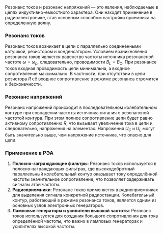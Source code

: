Резонанс токов и резонанс напряжений — это явления, наблюдаемые в цепях индуктивно-емкостного характера. Они находят применение в радиоэлектронике, став основным способом настройки приемника на определенную волну.

### Резонанс токов
Резонанс токов возникает в цепи с параллельно соединёнными катушкой, резистором и конденсатором. Условием возникновения резонанса токов является равенство частоты источника резонансной частоте $\omega = \omega_p$, следовательно, проводимости $B_L = B_C$. При резонансе токов входная проводимость цепи минимальна, а входное сопротивление максимально. В частности, при отсутствии в цепи резистора $R$ её входное сопротивление в режиме резонанса стремится к бесконечности.

### Резонанс напряжений
Резонанс напряжений происходит в последовательном колебательном контуре при совпадении частоты источника питания с резонансной частотой контура. При этом полное сопротивление цепи будет равно активному сопротивлению $R$, что вызывает увеличение тока в цепи и, следовательно, напряжения на элементах. Напряжения $U_C$ и $U_L$ могут быть значительно выше, чем напряжение источника, что опасно для цепи.

### Применение в РЭА
1. **Полосно-заграждающие фильтры**: Резонанс токов используется в полосно-заграждающих фильтрах, где высокодобротный параллельный колебательный контур оказывает току определённой частоты значительное сопротивление, что позволяет задерживать сигналы этой частоты.
2. **Радиоприемники**: Резонанс токов применяется в радиоприемниках для выделения сигнала конкретной радиостанции. Колебательный контур, работающий в режиме резонанса токов, является одним из основных узлов электронных генераторов.
3. **Ламповые генераторы и усилители высокой частоты**: Резонанс токов используется для создания большого сопротивления для тока определённой частоты, что важно в ламповых генераторах и усилителях высокой частоты.
